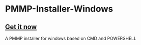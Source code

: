 # PMMP-Installer-Windows
## [Get it now](https://github.com/DarkWav/PMMP-Installer-Windows/releases/latest)
A PMMP installer for windows based on CMD and POWERSHELL
